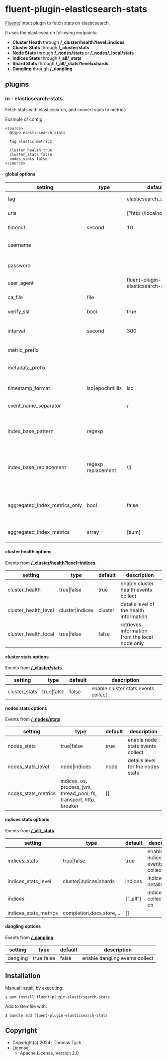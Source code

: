 # fluent-plugin-elasticsearch-stats

[Fluentd](https://fluentd.org/) input plugin to fetch stats on elasticsearch.

It uses the elasticsearch following endpoints:

- **Cluster Heath** through **/_cluster/health?level=indices**
- **Cluster Stats** through **/_cluster/stats**
- **Node Stats** through **/_nodes/stats** or **/_nodes/_local/stats**
- **Indices Stats** through **/_all/_stats**
- **Shard Stats** through **/_all/_stats?level=shards**
- **Dangling** through **/_dangling**


## plugins

### in - elasticsearch-stats

Fetch stats with elasticsearch, and convert stats to metrics.

Example of config

``` text
<source>
  @type elasticsearch_stats

  tag elastic.metrics

  cluster_health true
  cluster_stats false
  nodes_stats false
</source>
```

#### global options

| setting                       | type               | default                           | description                                                         |
|-------------------------------|--------------------|-----------------------------------|---------------------------------------------------------------------|
| tag                           |                    | elasticsearch_stats               | tag to emit events on                                               |
| urls                          |                    | ["http://localhost:9200"]         | list of urls to poll                                                |
| timeout                       | second             | 10                                | timeout for each call                                               |
| username                      |                    |                                   | username for basic authentication                                   |
| password                      |                    |                                   | password for basic authentication                                   |
| user_agent                    |                    | fluent-plugin-elasticsearch-stats | user agent for http request                                         |
| ca_file                       | file               |                                   | CA cert file to use for request                                     |
| verify_ssl                    | bool               | true                              | option to verify certificate/host                                   |
|                               |                    |                                   |                                                                     |
| interval                      | second             | 300                               | interval for probe execution                                        |
|                               |                    |                                   |                                                                     |
| metric_prefix                 |                    |                                   | prefix for metric fields                                            |
| metadata_prefix               |                    |                                   | prefix for metadata fields                                          |
| timestamp_format              | iso\|epochmillis   | iso                               | event timestamp format                                              |
| event_name_separator          |                    | /                                 | event name separator                                                |
|                               |                    |                                   |                                                                     |
| index_base_pattern            | regexp             |                                   | base index pattern to generate aggregated index metrics             |
| index_base_replacement        | regexp replacement | \1                                | base index pattern replacement to generate aggregated index metrics |
|                               |                    |                                   |                                                                     |
| aggregated_index_metrics_only | bool               | false                             | for index matrics, only generate aggregated metrics                 |
| aggregated_index_metrics      | array              | [sum]                             | select in [avg, count, min, max, sum]                               |

#### cluster health options

Events from **[/_cluster/health?level=indices](https://www.elastic.co/guide/en/elasticsearch/reference/current/cluster-health.html)**.

| setting              | type             | default | description                                    |
|----------------------|------------------|---------|------------------------------------------------|
| cluster_health       | true\|false      | true    | enable cluster health events collect           |
| cluster_health_level | cluster\|indices | cluster | details level of the health information        |
| cluster_health_local | true\|false      | false   | retrieves information from the local node only |

#### cluster stats options

Events from **[/_cluster/stats](https://www.elastic.co/guide/en/elasticsearch/reference/current/cluster-stats.html)**.

| setting                        | type        | default | description                                |
|--------------------------------|-------------|---------|--------------------------------------------|
| cluster_stats                  | true\|false | false   | enable cluster stats events collect        |

#### nodes stats options

Events from **[/_nodes/stats](https://www.elastic.co/guide/en/elasticsearch/reference/current/cluster-nodes-stats.html)**.

| setting             | type                                                                 | default | description                       |
|---------------------|----------------------------------------------------------------------|---------|-----------------------------------|
| nodes_stats         | true\|false                                                          | true    | enable node stats events collect  |
| nodes_stats_level   | node\|indices                                                        | node    | details level for the nodes stats |
| nodes_stats_metrics | indices, os, process, jvm, thread_pool, fs, transport, http, breaker | []      |                                   |

#### indices stats options

Events from **[/_all/_stats](https://www.elastic.co/guide/en/elasticsearch/reference/current/indices-stats.html)**.

| setting               | type                      | default  | description                         |
|-----------------------|---------------------------|----------|-------------------------------------|
| indices_stats         | true\|false               | true     | enable indices stats events collect |
| indices_stats_level   | cluster\|indices\|shards  | indices  | indices_stats details level         |
| indices               |                           | ["_all"] | indices to collect stats on         |
| indices_stats_metrics | completion,docs,store,... | []       |                                     |

#### dangling options

Events from **[/_dangling](https://www.elastic.co/guide/en/elasticsearch/reference/current/dangling-indices-list.html)**.

| setting  | type        | default | description                    |
|----------|-------------|---------|--------------------------------|
| dangling | true\|false | false   | enable dangling events collect |


## Installation

Manual install, by executing:

    $ gem install fluent-plugin-elasticsearch-stats

Add to Gemfile with:

    $ bundle add fluent-plugin-elasticsearch-stats


## Copyright

* Copyright(c) 2024- Thomas Tych
* License
  * Apache License, Version 2.0
